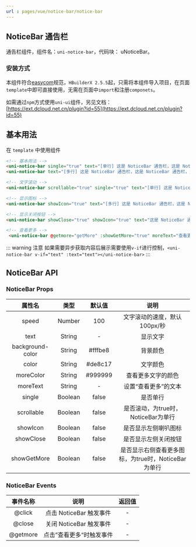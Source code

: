 ```yaml
---
url : pages/vue/notice-bar/notice-bar
---
```


## NoticeBar 通告栏

通告栏组件，组件名：``uni-notice-bar``，代码块： uNoticeBar。

### 安装方式

本组件符合[easycom](https://uniapp.dcloud.io/collocation/pages?id=easycom)规范，`HBuilderX 2.5.5`起，只需将本组件导入项目，在页面`template`中即可直接使用，无需在页面中`import`和注册`componets`。

如需通过`npm`方式使用`uni-ui`组件，另见文档：[https://ext.dcloud.net.cn/plugin?id=55](https://ext.dcloud.net.cn/plugin?id=55)
 
## 基本用法

在 ``template`` 中使用组件

```html
<!-- 基本用法 -->
<uni-notice-bar single="true" text="[单行] 这是 NoticeBar 通告栏，这是 NoticeBar 通告栏，这是 NoticeBar 通告栏"></uni-notice-bar>
<uni-notice-bar text="[多行] 这是 NoticeBar 通告栏，这是 NoticeBar 通告栏，这是 NoticeBar 通告栏，这是 NoticeBar 通告栏"></uni-notice-bar>

<!-- 文字滚动 -->
<uni-notice-bar scrollable="true" single="true" text="[单行] 这是 NoticeBar 通告栏，这是 NoticeBar 通告栏，这是 NoticeBar 通告栏"></uni-notice-bar>

<!-- 显示图标 -->
<uni-notice-bar showIcon="true" text="[多行] 这是 NoticeBar 通告栏，这是 NoticeBar 通告栏，这是 NoticeBar 通告栏这是 NoticeBar 通告栏，这是 NoticeBar 通告栏，这是 NoticeBar 通告栏"></uni-notice-bar>

<!-- 显示关闭按钮 -->
<uni-notice-bar showClose="true" showIcon="true" text="这是 NoticeBar 通告栏，这是 NoticeBar 通告栏，这是 NoticeBar 通告栏"></uni-notice-bar>

<!-- 查看更多 -->
 <uni-notice-bar @getmore="getMore" :showGetMore="true" moreText="查看更多" single="true" text="[单行] 这是 NoticeBar 通告栏，这是 NoticeBar 通告栏，这是 NoticeBar 通告栏"></uni-notice-bar>
```

::: warning 注意
如果需要异步获取内容后展示需要使用`v-if`进行控制，`<uni-notice-bar v-if="text" :text="text"></uni-notice-bar>`
:::

## NoticeBar API

### NoticeBar Props

|属性名				|类型	|默认值	|说明												|
|:-:				|:-:	|:-:	|:-:												|
|speed				|Number	|100	|文字滚动的速度，默认100px/秒						|
|text				|String	|-		|显示文字											|
|background-color	|String	|#fffbe8|背景颜色											|
|color				|String	|#de8c17|文字颜色											|
|moreColor			|String	|#999999|查看更多文字的颜色									|
|moreText			|String	|-		|设置“查看更多”的文本								|
|single				|Boolean|false	|是否单行											|
|scrollable			|Boolean|false	|是否滚动，为true时，NoticeBar为单行				|
|showIcon			|Boolean|false	|是否显示左侧喇叭图标								|
|showClose			|Boolean|false	|是否显示左侧关闭按钮								|
|showGetMore		|Boolean|false	|是否显示右侧查看更多图标，为true时，NoticeBar为单行|

### NoticeBar Events

|事件名称	|说明						|返回值	|
|:-:		|:-:						|:-:	|
|@click		|点击 NoticeBar 触发事件	|-		|
|@close		|关闭 NoticeBar 触发事件	|-		|
|@getmore	|点击”查看更多“时触发事件	|-		|
